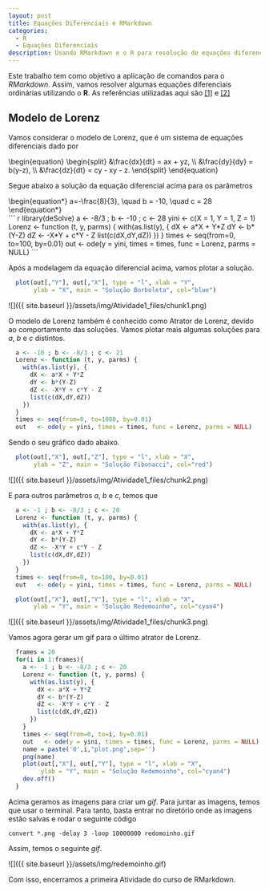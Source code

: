 ```yaml
---
layout: post
title: Equações Diferenciais e RMarkdown
categories:
  - R
  - Equações Diferenciais
description: Usando RMarkdown e o R para resolução de equações diferenciais.
---
```


Este trabalho tem como objetivo a aplicação de comandos para o
*RMarkdown*. Assim, vamos resolver algumas equações diferenciais ordinárias utilizando o
**R**. As referências utilizadas aqui são [[1]](https://cran.r-project.org/web/packages/diffEq/vignettes/ODEinR.pdf)
e [[2]](https://www.r-bloggers.com/animate-gif-images-in-r-imagemagick/)

Modelo de Lorenz
-----------------

Vamos considerar o modelo de Lorenz, que é um sistema de equações diferenciais dado por
<div>
\begin{equation}
\begin{split}
      &\frac{dx}{dt} = ax + yz, \\
      &\frac{dy}{dy} = b(y-z), \\
      &\frac{dz}{dt} = cy - xy - z.
\end{split}
\end{equation}
</div>

Segue abaixo a solução da equação diferencial acima para os parâmetros
<div>
  \begin{equation*}
    a=-\frac{8}{3}, \quad b = -10, \quad c = 28
  \end{equation*}
</div>
``` r
  library(deSolve)
  a <- -8/3 ; b <- -10 ; c <- 28
  yini <- c(X = 1, Y = 1, Z = 1)
  Lorenz <- function (t, y, parms) {
    with(as.list(y), {
      dX <- a*X + Y*Z
      dY <- b*(Y-Z)
      dZ <- -X*Y + c*Y - Z
      list(c(dX,dY,dZ))
    })
  }
  times <- seq(from=0, to=100, by=0.01)
  out   <- ode(y = yini, times = times, func = Lorenz, parms = NULL)
```

Após a modelagem da equação diferencial acima, vamos plotar a solução.

``` r
  plot(out[,"Y"], out[,"X"], type = "l", xlab = "Y",
       ylab = "X", main = "Solução Borboleta", col="blue")
```

![]({{ site.baseurl }}/assets/img/Atividade1_files/chunk1.png)

O modelo de Lorenz também é conhecido como Atrator de Lorenz, devido ao comportamento das soluções. Vamos plotar mais algumas soluções para *a*, *b* e *c* distintos.

``` r
  a <- -10 ; b <- -8/3 ; c <- 21
  Lorenz <- function (t, y, parms) {
    with(as.list(y), {
      dX <- a*X + Y*Z
      dY <- b*(Y-Z)
      dZ <- -X*Y + c*Y - Z
      list(c(dX,dY,dZ))
    })
  }
  times <- seq(from=0, to=1000, by=0.01)
  out   <- ode(y = yini, times = times, func = Lorenz, parms = NULL)
```

Sendo o seu gráfico dado abaixo.

``` r
  plot(out[,"X"], out[,"Z"], type = "l", xlab = "X",
       ylab = "Z", main = "Solução Fibonacci", col="red")
```

![]({{ site.baseurl }}/assets/img/Atividade1_files/chunk2.png)

E para outros parâmetros *a*, *b* e *c*, temos que

``` r
  a <- -1 ; b <- -8/3 ; c <- 20
  Lorenz <- function (t, y, parms) {
    with(as.list(y), {
      dX <- a*X + Y*Z
      dY <- b*(Y-Z)
      dZ <- -X*Y + c*Y - Z
      list(c(dX,dY,dZ))
    })
  }
  times <- seq(from=0, to=100, by=0.01)
  out   <- ode(y = yini, times = times, func = Lorenz, parms = NULL)
```

``` r
  plot(out[,"X"], out[,"Y"], type = "l", xlab = "X",
       ylab = "Y", main = "Solução Redemoinho", col="cyan4")
```

![]({{ site.baseurl }}/assets/img/Atividade1_files/chunk3.png)

Vamos agora gerar um gif para o último atrator de Lorenz.

``` r
  frames = 20
  for(i in 1:frames){
    a <- -1 ; b <- -8/3 ; c <- 20
    Lorenz <- function (t, y, parms) {
      with(as.list(y), {
        dX <- a*X + Y*Z
        dY <- b*(Y-Z)
        dZ <- -X*Y + c*Y - Z
        list(c(dX,dY,dZ))
      })
    }
    times <- seq(from=0, to=i, by=0.01)
    out   <- ode(y = yini, times = times, func = Lorenz, parms = NULL)
    name = paste('0',i,"plot.png",sep='')
    png(name)
    plot(out[,"X"], out[,"Y"], type = "l", xlab = "X",
         ylab = "Y", main = "Solução Redemoinho", col="cyan4")
    dev.off()
  }
```

Acima geramos as imagens para criar um *gif*. Para juntar as imagens, temos que usar o terminal. Para tanto, basta entrar no diretório onde as imagens estão salvas e rodar o seguinte código

    convert *.png -delay 3 -loop 10000000 redomoinho.gif

Assim, temos o seguinte *gif*.

![]({{ site.baseurl }}/assets/img/redemoinho.gif)

Com isso, encerramos a primeira Atividade do curso de RMarkdown.
